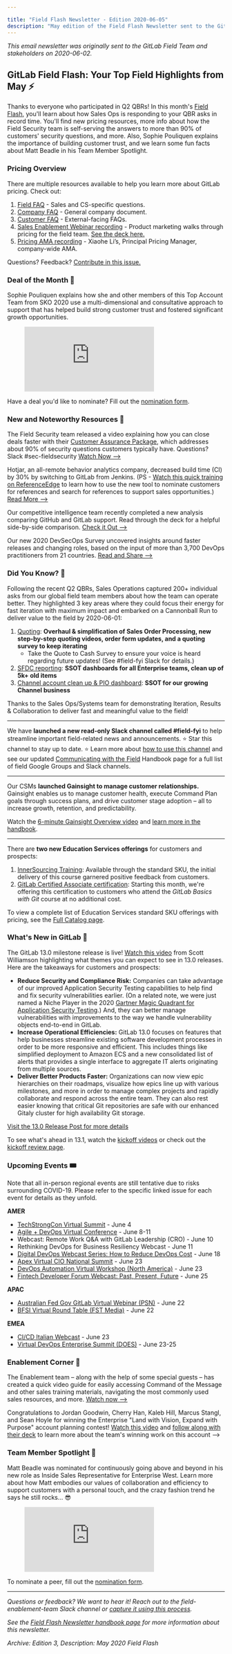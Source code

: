 ```yaml
---

title: "Field Flash Newsletter - Edition 2020-06-05"
description: "May edition of the Field Flash Newsletter sent to the GitLab Field (Sales, CS, SDR) team and stakeholders"
---
```








*This email newsletter was originally sent to the GitLab Field Team and stakeholders on 2020-06-02.*

## GitLab Field Flash: Your Top Field Highlights from May ⚡️

Thanks to everyone who participated in Q2 QBRs! In this month's [Field Flash](/handbook/sales/field-communications/field-flash-newsletter/#overview), you'll learn about how Sales Ops is responding to your QBR asks in record time. You'll find new pricing resources, more info about how the Field Security team is self-serving the answers to more than 90% of customers' security questions, and more. Also, Sophie Pouliquen explains the importance of building customer trust, and we learn some fun facts about Matt Beadle in his Team Member Spotlight.

### Pricing Overview

There are multiple resources available to help you learn more about GitLab pricing. Check out:
1. [Field FAQ](https://docs.google.com/document/d/1M4T9xTHR5GRLgv-Q8gCVhxV7bT9TTyFDpXcmiVc5BoA/edit?usp=sharing) - Sales and CS-specific questions.  
1. [Company FAQ](https://docs.google.com/document/d/1qKs08DdN2DcVguxEzRWMPNh-FZK3o0RHe1CD_d5aNck/edit) - General company document.
1. [Customer FAQ](https://docs.google.com/document/d/11n5dsFFjFs_0RnM9-T5oO1GKjorDwO-w26vSZ9g8uuo/edit) - External-facing FAQs.
1. [Sales Enablement Webinar recording](https://www.youtube.com/watch?v=qn4rlhJ21Nw&feature=youtu.be) - Product marketing walks through pricing for the field team. [See the deck here.](https://docs.google.com/presentation/d/1b2M4ufzeJMLjfO5FVmBADWe7MEZ3ouOp_1nDmUSMjmc/edit#slide=id.g87a9962b0d_0_20)
1. [Pricing AMA recording](https://www.youtube.com/watch?v=llGakb2WNWA) - Xiaohe Li’s, Principal Pricing Manager, company-wide AMA.

Questions? Feedback? [Contribute in this issue.](https://gitlab.com/gitlab-com/packaging-and-pricing/price-update-fy21/-/issues/30)

### Deal of the Month 🏅

Sophie Pouliquen explains how she and other members of this Top Account Team from SKO 2020 use a multi-dimensional and consultative approach to support that has helped build strong customer trust and fostered significant growth opportunities.

<figure class="video_container">
  <iframe src="https://www.youtube.com/embed/cHaEVGA6_dg" frameborder="0" allowfullscreen="true"> </iframe>
</figure>

Have a deal you'd like to nominate? Fill out the [nomination form](https://forms.gle/7AYwzgFStrai5D2F7).

### New and Noteworthy Resources 📓

The Field Security team released a video explaining how you can close deals faster with their [Customer Assurance Package](/handbook/security/security-assurance/field-security/customer-assurance-package.html), which addresses about 90% of security questions customers typically have. Questions? Slack #sec-fieldsecurity [Watch Now -->](https://youtu.be/4ITNKBvmKC0)

Hotjar, an all-remote behavior analytics company, decreased build time (CI) by 30% by switching to GitLab from Jenkins. (PS - [Watch this quick training on ReferenceEdge](https://www.youtube.com/watch?v=8Le_Ovglnq8&feature=youtu.be) to learn how to use the new tool to nominate customers for references and search for references to support sales opportunities.) [Read More -->](https://about.gitlab.com/customers/hotjar/)

Our competitive intelligence team recently completed a new analysis comparing GitHub and GitLab support. Read through the deck for a helpful side-by-side comparison. [Check it Out -->](https://docs.google.com/presentation/d/1-1kAayhvcyMhx3Sn_RxUqX1BGU1P4Y8s4Jf4TjKiwGs/edit#slide=id.g84fe3e1a05_0_612)

Our new 2020 DevSecOps Survey uncovered insights around faster releases and changing roles, based on the input of more than 3,700 DevOps practitioners from 21 countries. [Read and Share -->](https://about.gitlab.com/blog/2020/05/18/devsecops-survey-released/)

### Did You Know? 🔢

Following the recent Q2 QBRs, Sales Operations captured 200+ individual asks from our global field team members about how the team can operate better. They highlighted 3 key areas where they could focus their energy for fast iteration with maximum impact and embarked on a Cannonball Run to deliver value to the field by 2020-06-01:
1. [Quoting](https://gitlab.com/gitlab-com/sales-team/field-operations/sales-operations/-/issues/1048): **Overhaul & simplification of Sales Order Processing, new step-by-step quoting videos, order form updates, and a quoting survey to keep iterating**
   - Take the Quote to Cash Survey to ensure your voice is heard regarding future updates! (See #field-fyi Slack for details.)
1. [SFDC reporting](https://gitlab.com/gitlab-com/sales-team/field-operations/sales-operations/-/issues/1051): **SSOT dashboards for all Enterprise teams, clean up of 5k+ old items**
1. [Channel account clean up & PIO dashboard](https://gitlab.com/gitlab-com/sales-team/field-operations/channel-operations/-/issues/11): **SSOT for our growing Channel business**

Thanks to the Sales Ops/Systems team for demonstrating Iteration, Results & Collaboration to deliver fast and meaningful value to the field!

---
We have **launched a new read-only Slack channel called #field-fyi** to help streamline important field-related news and announcements. ⭐️ Star this channel to stay up to date. ⭐️ Learn more about [how to use this channel](/handbook/sales/sales-google-groups/field-fyi-channel/) and see our updated [Communicating with the Field](/handbook/sales/sales-google-groups/) Handbook page for a full list of field Google Groups and Slack channels.

---
Our CSMs **launched Gainsight to manage customer relationships.** Gainsight enables us to manage customer health, execute Command Plan goals through success plans, and drive customer stage adoption – all to increase growth, retention, and predictability.

Watch the [6-minute Gainsight Overview video](https://www.youtube.com/watch?v=vXwsWB8zAXA&feature=youtu.be) and [learn more in the handbook](/handbook/customer-success/csm/gainsight/).

---
There are **two new Education Services offerings** for customers and prospects:
1. [InnerSourcing Training](https://about.gitlab.com/services/education/innersourcing-course/): Available through the standard SKU, the initial delivery of this course garnered positive feedback from customers.
1. [GitLab Certified Associate certification](https://about.gitlab.com/services/education/gitlab-basics/): Starting this month, we're offering this certification to customers who attend the *GitLab Basics with Git* course at no additional cost.

To view a complete list of Education Services standard SKU offerings with pricing, see the [Full Catalog page](https://about.gitlab.com/services/catalog/).

### What's New in GitLab 🚀

The GitLab 13.0 milestone release is live! [Watch this video](https://www.youtube.com/watch?v=dStIhTP1ckg&feature=youtu.be) from Scott Williamson highlighting what themes you can expect to see in 13.0 releases. Here are the takeaways for customers and prospects:
- **Reduce Security and Compliance Risk:** Companies can take advantage of our improved Application Security Testing capabilities to help find and fix security vulnerabilities earlier. (On a related note, we were just named a Niche Player in the 2020 [Gartner Magic Quadrant for Application Security Testing](https://page.gitlab.com/resources-report-gartner-magic-quadrant-ast.html).) And, they can better manage vulnerabilities with improvements to the way we handle vulnerability objects end-to-end in GitLab.
- **Increase Operational Efficiencies:** GitLab 13.0 focuses on features that help businesses streamline existing software development processes in order to be more responsive and efficient. This includes things like simplified deployment to Amazon ECS and a new consolidated list of alerts that provides a single interface to aggregate IT alerts originating from multiple sources.
- **Deliver Better Products Faster:** Organizations can now view epic hierarchies on their roadmaps, visualize how epics line up with various milestones, and more in order to manage complex projects and rapidly collaborate and respond across the entire team. They can also rest easier knowing that critical Git repositories are safe with our enhanced Gitaly cluster for high availability Git storage.

[Visit the 13.0 Release Post for more details](https://about.gitlab.com/releases/2020/05/22/gitlab-13-0-released/)

To see what's ahead in 13.1, watch the [kickoff videos](https://www.youtube.com/playlist?list=PL05JrBw4t0KrgMRzgXIGTalGc6tzeoprn) or check out the [kickoff review page](https://about.gitlab.com/direction/kickoff/).

### Upcoming Events 🎟

Note that all in-person regional events are still tentative due to risks surrounding COVID-19. Please refer to the specific linked issue for each event for details as they unfold.

**AMER**
- [TechStrongCon Virtual Summit](https://gitlab.com/gitlab-com/marketing/field-marketing/-/issues/1380) - June 4
- [Agile + DevOps Virtual Conference](https://gitlab.com/gitlab-com/marketing/field-marketing/-/issues/1309) - June 8-11
- Webcast: Remote Work Q&A with GitLab Leadership (CRO) - June 10
- Rethinking DevOps for Business Resiliency Webcast - June 11
- [Digital DevOps Webcast Series: How to Reduce DevOps Cost](https://gitlab.com/gitlab-com/marketing/field-marketing/-/issues/1262) - June 18
- [Apex Virtual CIO National Summit](https://gitlab.com/gitlab-com/marketing/field-marketing/-/issues/1407) - June 23
- [DevOps Automation Virtual Workshop (North America)](https://gitlab.com/gitlab-com/marketing/field-marketing/-/issues/1308) - June 23
- [Fintech Developer Forum Webcast: Past, Present, Future](https://gitlab.com/gitlab-com/marketing/field-marketing/-/issues/1292) - June 25

**APAC**
- [Australian Fed Gov GitLab Virtual Webinar (PSN)](https://gitlab.com/gitlab-com/marketing/field-marketing/-/issues/1253) - June 22
- [BFSI Virtual Round Table (FST Media)](https://gitlab.com/gitlab-com/marketing/field-marketing/-/issues/1254) - June 22

**EMEA**
- [CI/CD Italian Webcast](https://gitlab.com/gitlab-com/marketing/digital-marketing-programs/-/issues/2371) - June 23
- [Virtual DevOps Enterprise Summit (DOES)](https://gitlab.com/gitlab-com/marketing/field-marketing/-/issues/1084) - June 23-25

### Enablement Corner 🧠

The Enablement team – along with the help of some special guests – has created a quick video guide for easily accessing Command of the Message and other sales training materials, navigating the most commonly used sales resources, and more. [Watch now -->](https://www.youtube.com/watch?v=1EwOWJxsluc&feature=youtu.be)

Congratulations to Jordan Goodwin, Cherry Han, Kaleb Hill, Marcus Stangl, and Sean Hoyle for winning the Enterprise "Land with Vision, Expand with Purpose" account planning contest! [Watch this video](https://www.youtube.com/watch?v=aoKREUaVxSo) and [follow along with their deck](https://docs.google.com/presentation/d/1idY4UXnarAsWYtau4wHy2K9ZLJVRxR2aCiQ_lgKtnAY/edit#slide=id.p2) to learn more about the team's winning work on this account -->

### Team Member Spotlight 🔦

Matt Beadle was nominated for continuously going above and beyond in his new role as Inside Sales Representative for Enterprise West. Learn more about how Matt embodies our values of collaboration and efficiency to support customers with a personal touch, and the crazy fashion trend he says he still rocks... 😎

<figure class="video_container">
  <iframe src="https://www.youtube.com/embed/HntLH87nMWY" frameborder="0" allowfullscreen="true"> </iframe>
</figure>

To nominate a peer, fill out the [nomination form](https://forms.gle/cBjiRzQ7y87Fdmu79).

---

*Questions or feedback? We want to hear it! Reach out to the field-enablement-team Slack channel or [capture it using this process](/handbook/sales/field-communications/#sharing-feedback).*

*See the [Field Flash Newsletter handbook page](/handbook/sales/field-communications/field-flash-newsletter/) for more information about this newsletter.*

*Archive: Edition 3, Description: May 2020 Field Flash*
